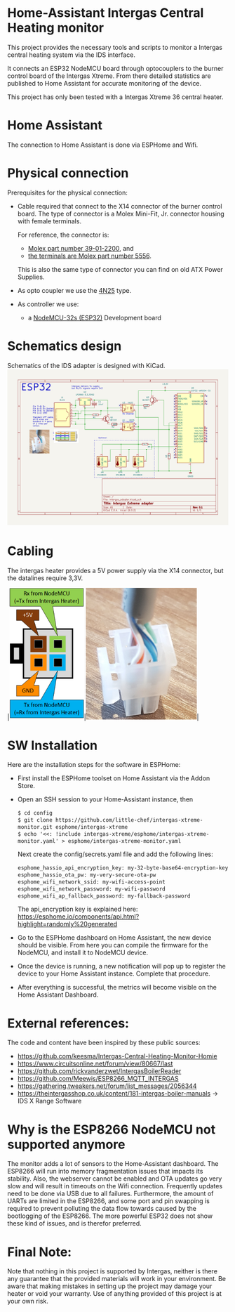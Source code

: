 # Home-Assistant Intergas Central Heating monitor

This project provides the necessary tools and scripts to monitor a Intergas
central heating system via the IDS interface.

It connects an ESP32 NodeMCU board through optocouplers to the burner control
board of the Intergas Xtreme. From there detailed statistics are published to
Home Assistant for accurate monitoring of the device.

This project has only been tested with a Intergas Xtreme 36 central heater.

# Home Assistant
The connection to Home Assistant is done via ESPHome and Wifi.

# Physical connection

Prerequisites for the physical connection:
* Cable required that connect to the X14 connector of the burner control board.
  The type of connector is a Molex Mini-Fit, Jr. connector housing with female
  terminals.

  For reference, the connector is:
  * [Molex part number 39-01-2200](https://www.conrad.nl/p/molex-39012040-mini-fit-jr-receptacle-housing-dual-row-4-circuits-ul-94v-2-natural-2448286), and
  * [the terminals are Molex part number 5556](https://www.conrad.nl/p/molex-39000078-100-pcs-mini-fit-female-crimp-terminal-tin-sn-over-copper-cu-plated-brass-16-awg-bag-2448254).

  This is also the same type of connector you can find on old ATX Power Supplies.

* As opto coupler we use the [4N25](https://www.conrad.nl/p/lite-on-optocoupler-fototransistor-4n25-dip-6-transistor-dc-1127375) type.

* As controller we use:
  * a [NodeMCU-32s (ESP32)](https://esphome.io/devices/nodemcu_esp32.html) Development board


# Schematics design

Schematics of the IDS adapter is designed with KiCad.
<img src="./images/schematic.png">


# Cabling
The intergas heater provides a 5V power supply via the X14 connector, but the datalines require 3,3V.

|<img src="./images/pinout-X14.png" height="300">|<img src="./images/X14.png" height="300">|


# SW Installation

Here are the installation steps for the software in ESPHome:
* First install the ESPHome toolset on Home Assistant via the Addon Store.
* Open an SSH session to your Home-Assistant instance, then
  ```
  $ cd config
  $ git clone https://github.com/little-chef/intergas-xtreme-monitor.git esphome/intergas-xtreme
  $ echo '<<: !include intergas-xtreme/esphome/intergas-xtreme-monitor.yaml' > esphome/intergas-xtreme-monitor.yaml
  ```
  Next create the config/secrets.yaml file and add the following lines:
  ```
  esphome_hassio_api_encryption_key: my-32-byte-base64-encryption-key
  esphome_hassio_ota_pw: my-very-secure-ota-pw
  esphome_wifi_network_ssid: my-wifi-access-point
  esphome_wifi_network_password: my-wifi-password
  esphome_wifi_ap_fallback_password: my-fallback-password
  ```
  The api_encryption key is explained here: https://esphome.io/components/api.html?highlight=randomly%20generated

* Go to the ESPHome dashboard on Home Assistant, the new device should be visible. From
  here you can compile the firmware for the NodeMCU, and install it to NodeMCU device.
* Once the device is running, a new notification will pop up to register the device to your
  Home Assistant instance. Complete that procedure.
* After everything is successful, the metrics will become visible on the Home Assistant Dashboard.

# External references:

The code and content have been inspired by these public sources:
* https://github.com/keesma/Intergas-Central-Heating-Monitor-Homie
* https://www.circuitsonline.net/forum/view/80667/last
* https://github.com/rickvanderzwet/IntergasBoilerReader
* https://github.com/Meewis/ESP8266_MQTT_INTERGAS
* https://gathering.tweakers.net/forum/list_messages/2056344
* https://theintergasshop.co.uk/content/181-intergas-boiler-manuals -> IDS X Range Software

# Why is the ESP8266 NodeMCU not supported anymore
The monitor adds a lot of sensors to the Home-Assistant dashboard.
The ESP8266 will run into memory fragmentation issues that impacts its stability.
Also, the webserver cannot be enabled and OTA updates go very slow and will result
in timeouts on the Wifi connection. Frequently updates need to be done via USB due
to all failures. Furthermore, the amount of UARTs are limited in the ESP8266, and
some port and pin swapping is required to prevent polluting the data flow towards
caused by the bootlogging of the ESP8266.
The more powerful ESP32 does not show these kind of issues, and is therefor preferred.

# Final Note:

Note that nothing in this project is supported by Intergas, neither is
there any guarantee that the provided materials will work in your environment.
Be aware that making mistakes in setting up the project may damage your heater
or void your warranty. Use of anything provided of this project is at your own
risk.
